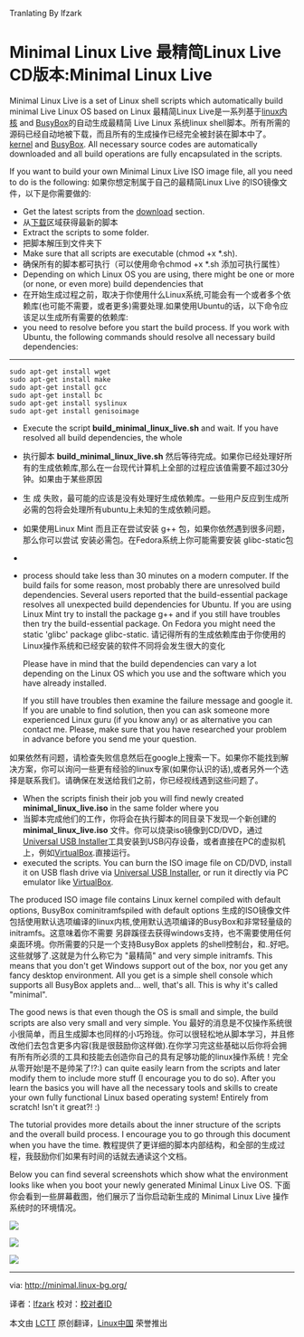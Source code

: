 Tranlating By lfzark 

Minimal Linux Live
最精简Linux Live CD版本:Minimal Linux Live
================================================================================

Minimal Linux Live is a set of Linux shell scripts which automatically build minimal Live Linux OS based on Linux
最精简Linux Live是一系列基于[linux内核][1] and [BusyBox][2]的自动生成最精简 Live Linux 系统linux shell脚本。所有所需的源码已经自动地被下载，而且所有的生成操作已经完全被封装在脚本中了。
[kernel][1] and [BusyBox][2]. All necessary source codes are automatically downloaded and all build operations are fully encapsulated in the scripts. 

If you want to build your own Minimal Linux Live ISO image file, all you need to do is the following: 
如果你想定制属于自己的最精简Linux Live 的ISO镜像文件，以下是你需要做的:

- Get the latest scripts from the [download][3] section.
- 从[下载][3]区域获得最新的脚本
- Extract the scripts to some folder.
- 把脚本解压到文件夹下
- Make sure that all scripts are executable (chmod +x *.sh).
- 确保所有的脚本都可执行（可以使用命令chmod +x *.sh 添加可执行属性）
- Depending on which Linux OS you are using, there might be one or more (or none, or even more) build dependencies that
- 在开始生成过程之前，取决于你使用什么Linux系统,可能会有一个或者多个依赖库(也可能不需要，或者更多)需要处理.如果使用Ubuntu的话，以下命令应该足以生成所有需要的依赖库:
- you need to resolve before you start the build process. If you work with Ubuntu, the following commands should resolve all necessary build dependencies: 

----------

    sudo apt-get install wget
    sudo apt-get install make
    sudo apt-get install gcc
    sudo apt-get install bc
    sudo apt-get install syslinux
    sudo apt-get install genisoimage

- Execute the script **build_minimal_linux_live.sh** and wait. If you have resolved all build dependencies, the whole
- 执行脚本 **build_minimal_linux_live.sh**  然后等待完成。如果你已经处理好所有的生成依赖库,那么在一台现代计算机上全部的过程应该值需要不超过30分钟。如果由于某些原因
- 生  成 失败，最可能的应该是没有处理好生成依赖库。一些用户反应到生成所必需的包将会处理所有ubuntu上未知的生成依赖问题。
- 如果使用Linux Mint 而且正在尝试安装 g++ 包，如果你依然遇到很多问题，那么你可以尝试 安装必需包。在Fedora系统上你可能需要安装 glibc-static包
- 
- process should take less than 30 minutes on a modern computer. If the build fails for some reason, most probably there are unresolved build dependencies. Several users reported that the build-essential package resolves all unexpected build dependencies for Ubuntu. If you are using Linux Mint try to install the package g++ and if you still have troubles then try the build-essential package. On Fedora you might need the static 'glibc' package glibc-static. 
请记得所有的生成依赖库由于你使用的Linux操作系统和已经安装的软件不同将会发生很大的变化

  Please have in mind that the build dependencies can vary a lot depending on the Linux OS which you use and the software which you have already installed.

  If you still have troubles then examine the failure message and google it. If you are unable to find solution, then you can ask someone more experienced Linux guru (if you know any) or as alternative you can contact me. Please, make sure that you have researched your problem in advance before you send me your question. 

如果依然有问题，请检查失败信息然后在google上搜索一下。如果你不能找到解决方案，你可以询问一些更有经验的linux专家(如果你认识的话),或者另外一个选择是联系我们。请确保在发送给我们之前，你已经视线遇到这些问题了。

- When the scripts finish their job you will find newly created **minimal_linux_live.iso** in the same folder where you
- 当脚本完成他们的工作，你将会在执行脚本的同目录下发现一个新创建的**minimal_linux_live.iso** 文件。你可以烧录iso镜像到CD/DVD，通过[Universal USB Installer][4]工具安装到USB闪存设备，或者直接在PC的虚拟机上，例如[VirtualBox][5].直接运行。
- executed the scripts. You can burn the ISO image file on CD/DVD, install it on USB flash drive via [Universal USB Installer][4], or run it directly via PC emulator like [VirtualBox][5]. 


The produced ISO image file contains Linux kernel compiled with default options, BusyBox cominitramfspiled with default options 
生成的ISO镜像文件包括使用默认选项编译的linux内核,使用默认选项编译的BusyBox和非常轻量级的initramfs。这意味着你不需要 另辟蹊径去获得windows支持，也不需要使用任何桌面环境。你所需要的只是一个支持BusyBox applets 的shell控制台，和..好吧。这些就够了.这就是为什么称它为 "最精简"
and very simple initramfs. This means that you don't get Windows support out of the box, nor you get any fancy desktop environment. All you get is a simple shell console which supports all BusyBox applets and... well, that's all. This is why it's called "minimal".

The good news is that even though the OS is small and simple, the build scripts are also very small and very simple. You
最好的消息是不仅操作系统很小很简单，而且生成脚本也同样的小巧玲珑。你可以很轻松地从脚本学习，并且修改他们去包含更多内容(我是很鼓励你这样做).在你学习完这些基础以后你将会拥有所有所必须的工具和技能去创造你自己的具有足够功能的linux操作系统！完全从零开始!是不是帅呆了!?:)
can quite easily learn from the scripts and later modify them to include more stuff (I encourage you to do so). After you learn the basics you will have all the necessary tools and skills to create your own fully functional Linux based operating system! Entirely from scratch! Isn't it great?! :)

The tutorial provides more details about the inner structure of the scripts and the overall build process. I encourage you to go through this document when you have the time.
教程提供了更详细的脚本内部结构，和全部的生成过程，我鼓励你们如果有时间的话就去通读这个文档。

Below you can find several screenshots which show what the environment looks like when you boot your newly generated Minimal Linux Live OS. 
下面你会看到一些屏幕截图，他们展示了当你启动新生成的 Minimal Linux Live 操作系统时的环境情况。

![](http://minimal.linux-bg.org/images/screen1.png)

![](http://minimal.linux-bg.org/images/screen2.png)

![](http://minimal.linux-bg.org/images/screen3.png)

--------------------------------------------------------------------------------

via: http://minimal.linux-bg.org/

译者：[lfzark](https://github.com/lfzark)
校对：[校对者ID](https://github.com/校对者ID)

本文由 [LCTT](https://github.com/LCTT/TranslateProject) 原创翻译，[Linux中国](http://linux.cn/) 荣誉推出

[1]:http://kernel.org/
[2]:http://busybox.net/
[3]:http://minimal.linux-bg.org/#
[4]:http://www.pendrivelinux.com/
[5]:http://virtualbox.org/
